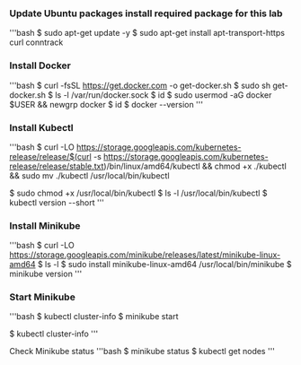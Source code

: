 ### Update Ubuntu packages install required package for this lab
'''bash
$ sudo apt-get update -y
$ sudo apt-get install apt-transport-https curl conntrack


### Install Docker
'''bash
$ curl -fsSL https://get.docker.com -o get-docker.sh
$ sudo sh get-docker.sh
$ ls -l /var/run/docker.sock
$ id
$ sudo usermod -aG docker $USER && newgrp docker
$ id
$ docker --version
'''

### Install Kubectl
'''bash
$ curl -LO https://storage.googleapis.com/kubernetes-release/release/$(curl -s https://storage.googleapis.com/kubernetes-release/release/stable.txt)/bin/linux/amd64/kubectl &&   chmod +x ./kubectl && sudo mv ./kubectl /usr/local/bin/kubectl

$ sudo chmod +x /usr/local/bin/kubectl
$ ls -l /usr/local/bin/kubectl
$ kubectl version --short
'''

### Install Minikube
'''bash
$ curl -LO https://storage.googleapis.com/minikube/releases/latest/minikube-linux-amd64
$ ls -l 
$ sudo install minikube-linux-amd64 /usr/local/bin/minikube
$ minikube version
'''

### Start Minikube
'''bash
$ kubectl cluster-info
$ minikube start

$ kubectl cluster-info
'''

Check Minikube status
'''bash
$ minikube status
$ kubectl get nodes
'''
